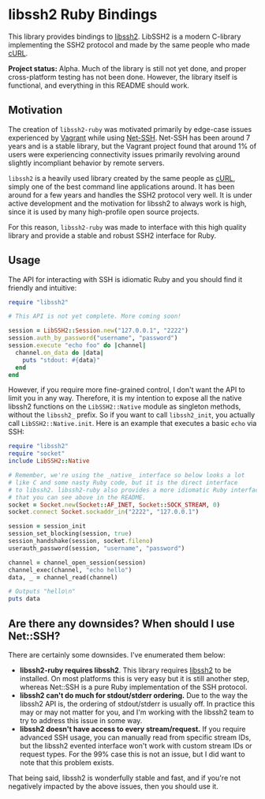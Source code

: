 # libssh2 Ruby Bindings

This library provides bindings to [libssh2](http://www.libssh2.org). LibSSH2
is a modern C-library implementing the SSH2 protocol and made by the same
people who made [cURL](http://curl.haxx.se/).

**Project status:** Alpha. Much of the library is still not yet done,
and proper cross-platform testing has not been done. However, the library
itself is functional, and everything in this README should work.

## Motivation

The creation of `libssh2-ruby` was motivated primarily by edge-case issues
experienced by [Vagrant](http://vagrantup.com) while using
[Net-SSH](https://github.com/net-ssh/net-ssh). Net-SSH has been around 7
years and is a stable library, but the Vagrant project found that around 1%
of users were experiencing connectivity issues primarily revolving around
slightly incompliant behavior by remote servers.

`libssh2` is a heavily used library created by the same people as
[cURL](http://curl.haxx.se/), simply one of the best command line applications
around. It has been around for a few years and handles the SSH2 protocol
very well. It is under active development and the motivation for libssh2
to always work is high, since it is used by many high-profile open source
projects.

For this reason, `libssh2-ruby` was made to interface with this high
quality library and provide a stable and robust SSH2 interface for Ruby.

## Usage

The API for interacting with SSH is idiomatic Ruby and you should find
it friendly and intuitive:

```ruby
require "libssh2"

# This API is not yet complete. More coming soon!

session = LibSSH2::Session.new("127.0.0.1", "2222")
session.auth_by_password("username", "password")
session.execute "echo foo" do |channel|
  channel.on_data do |data|
    puts "stdout: #{data}"
  end
end
```

However, if you require more fine-grained control, I don't want the
API to limit you in any way. Therefore, it is my intention to expose
all the native libssh2 functions on the `LibSSH2::Native`
module as singleton methods, without the `libssh2_` prefix. So if you want
to call `libssh2_init`, you actually call `LibSSH2::Native.init`. Here is
an example that executes a basic `echo` via SSH:

```ruby
require "libssh2"
require "socket"
include LibSSH2::Native

# Remember, we're using the _native_ interface so below looks a lot
# like C and some nasty Ruby code, but it is the direct interface
# to libssh2. libssh2-ruby also provides a more idiomatic Ruby interface
# that you can see above in the README.
socket = Socket.new(Socket::AF_INET, Socket::SOCK_STREAM, 0)
socket.connect Socket.sockaddr_in("2222", "127.0.0.1")

session = session_init
session_set_blocking(session, true)
session_handshake(session, socket.fileno)
userauth_password(session, "username", "password")

channel = channel_open_session(session)
channel_exec(channel, "echo hello")
data, _ = channel_read(channel)

# Outputs "hello\n"
puts data
```

## Are there any downsides? When should I use Net::SSH?

There are certainly some downsides. I've enumerated them below:

* **libssh2-ruby requires libssh2**. This library requires [libssh2](http://www.libssh2.org/)
  to be installed. On most platforms this is very easy but it is still another
  step, whereas Net::SSH is a pure Ruby implementation of the SSH protocol.
* **libssh2 can't do much for stdout/stderr ordering.** Due to the way the libssh2
  API is, the ordering of stdout/stderr is usually off. In practice this may
  or may not matter for you, and I'm working with the libssh2 team to try
  to address this issue in some way.
* **libssh2 doesn't have access to every stream/request.** If you require advanced
  SSH usage, you can manually read from specific stream IDs, but the libssh2
  evented interface won't work with custom stream IDs or request types. For the
  99% case this is not an issue, but I did want to note that this problem
  exists.

That being said, libssh2 is wonderfully stable and fast, and if you're not
negatively impacted by the above issues, then you should use it.
